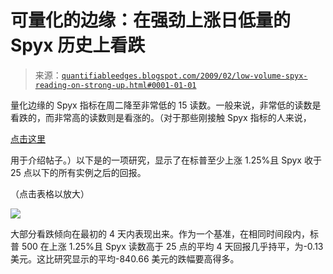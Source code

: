 <!--yml

分类：未分类

日期：2024-05-18 13:28:34

-->

# 可量化的边缘：在强劲上涨日低量的 Spyx 历史上看跌

> 来源：[`quantifiableedges.blogspot.com/2009/02/low-volume-spyx-reading-on-strong-up.html#0001-01-01`](http://quantifiableedges.blogspot.com/2009/02/low-volume-spyx-reading-on-strong-up.html#0001-01-01)

量化边缘的 Spyx 指标在周二降至非常低的 15 读数。一般来说，非常低的读数是看跌的，而非常高的读数则是看涨的。（对于那些刚接触 Spyx 指标的人来说，

[点击这里](http://quantifiableedges.blogspot.com/2008/11/introducing-volume-spyx.html)

用于介绍帖子。）以下是的一项研究，显示了在标普至少上涨 1.25%且 Spyx 收于 25 点以下的所有实例之后的回报。

（点击表格以放大）

![](https://blogger.googleusercontent.com/img/b/R29vZ2xl/AVvXsEhtGKj3GI_AnMmWgzQfFy93RWtOzKzy9jqs4-RE9U_pgmayKTpsjGi0KZs0gz49r2r6D90VrNEKeftP3bhPPUUPC9JP83GLEtxYCgyJBlpOt8J364eCHZ9ubI3xdzje8vFXkH_6Eq4z8Ss/s1600-h/2009-2-4+Spyx+png.PNG)

大部分看跌倾向在最初的 4 天内表现出来。作为一个基准，在相同时间段内，标普 500 在上涨 1.25%且 Spyx 读数高于 25 点的平均 4 天回报几乎持平，为-0.13 美元。这比研究显示的平均-840.66 美元的跌幅要高得多。
